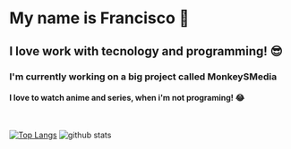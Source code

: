 # My name is Francisco 👏

## I love work with tecnology and programming! 😎

### I'm currently working on a big project called MonkeySMedia

#### I love to watch anime and series, when i'm not programing! 😂

<br />

[![Top Langs](https://github-readme-stats.vercel.app/api/top-langs/?username=ProgramingIsTheFuture&layout=compact&theme=dark&hide=C,PHP,Hack,PowerShell,Objective-C,Shell)](https://github.com/anuraghazra/github-readme-stats)
![github stats](https://github-readme-stats.vercel.app/api?username=ProgramingIsTheFuture&show_icons=true&theme=dark)
